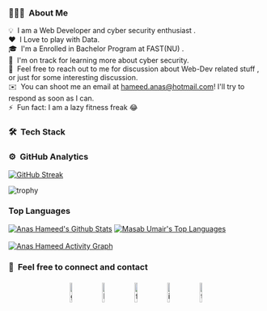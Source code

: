 ### 👨🏻‍💻 &nbsp;About Me

💡 &nbsp;I am a Web Developer and cyber security enthusiast .\
❤️ &nbsp;I Love to play with Data.\
🎓 &nbsp;I'm a Enrolled in Bachelor Program at FAST(NU) .\
🌱 &nbsp;I'm on track for learning more about cyber security.\
💬 &nbsp;Feel free to reach out to me for discussion about Web-Dev related stuff , or just for some interesting discussion.\
✉️ &nbsp;You can shoot me an email at hameed.anas@hotmail.com! I'll try to respond as soon as I can.\
⚡ &nbsp;Fun fact: I am a lazy fitness freak :joy:

<!-- 📄 &nbsp;Please have a look at my [Résumé]() for more details about me. I'm open to feedback and suggestions!\ -->

### 🛠 &nbsp;Tech Stack


### ⚙️ &nbsp;GitHub Analytics
[![GitHub Streak](http://github-readme-streak-stats.herokuapp.com?user=Anas-hmeed&theme=dark&hide_border=true&date_format=M%20j%5B%2C%20Y%5D)](https://git.io/streak-stats)

![trophy](https://github-profile-trophy.vercel.app/?username=Anas-hmeed&title=Commit,Stars,Repositories,PullRequest,Followers&theme=darkhub)

### Top Languages
<a href="https://github.com/Anas-hmeed/github-readme-stats"><img alt="Anas Hameed's Github Stats" src="https://github-readme-stats.vercel.app/api?username=Anas-hmeed&show_icons=true&count_private=true&theme=react&hide_border=true&bg_color=0D1117" /></a>
<a href="https://github.com/Anas-hmeed/github-readme-stats"><img alt="Masab Umair's Top Languages" src="https://github-readme-stats.vercel.app/api/top-langs/?username=Anas-hmeed&langs_count=8&count_private=true&layout=compact&theme=react&hide_border=true&bg_color=0D1117" /></a>
<br/>
<br/>
<a href="https://github.com/Anas-hmeed/github-readme-activity-graph"><img alt="Anas Hameed Activity Graph" src="https://activity-graph.herokuapp.com/graph?username=Anas-hmeed&bg_color=0D1117&color=5BCDEC&line=5BCDEC&point=FFFFFF&hide_border=true" /></a>

### 🤝 &nbsp;Feel free to connect and contact

<p style='text-align:center'>
	<a href="https://github.com/Anas-hmeed"><img alt="github" width="10%" style="padding:5px" src="https://img.icons8.com/clouds/100/000000/github.png"/></a>
	<a href="https://www.linkedin.com/in/Anas-hmeed-6445171aa/"><img alt="linkedin" width="10%" style="padding:5px" src="https://img.icons8.com/clouds/100/000000/linkedin.png"/></a>
	<a href="https://web.facebook.com/rajaanas.hameed"><img alt="facebook" width="10%" style="padding:5px" src="https://img.icons8.com/clouds/100/000000/facebook-new.png"/></a>
	<a href="https://www.instagram.com/_i_am.anas_/"><img alt="instagram" width="10%" style="padding:5px" src="https://img.icons8.com/clouds/100/000000/instagram.png"/></a>
	<a href="https://twitter.com/_Anas_hmeed_?s=09"><img alt="twitter" width="10%" style="padding:5px" src="![image](https://github.com/Anas-hmeed/Anas-hmeed/assets/138850055/78ad4777-ba92-4aa0-953c-36e1695634d3)
"/></a>
</p>
